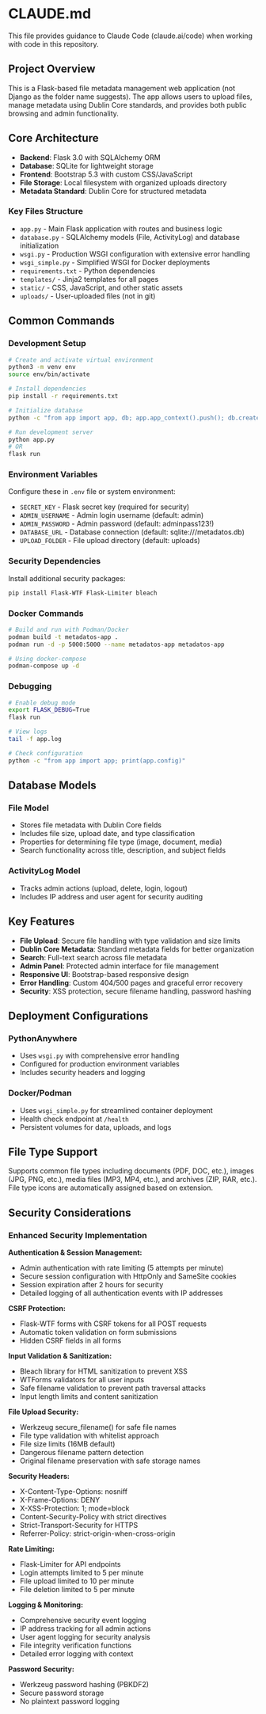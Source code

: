 # CLAUDE.md

This file provides guidance to Claude Code (claude.ai/code) when working with code in this repository.

## Project Overview

This is a Flask-based file metadata management web application (not Django as the folder name suggests). The app allows users to upload files, manage metadata using Dublin Core standards, and provides both public browsing and admin functionality.

## Core Architecture

- **Backend**: Flask 3.0 with SQLAlchemy ORM
- **Database**: SQLite for lightweight storage
- **Frontend**: Bootstrap 5.3 with custom CSS/JavaScript
- **File Storage**: Local filesystem with organized uploads directory
- **Metadata Standard**: Dublin Core for structured metadata

### Key Files Structure

- `app.py` - Main Flask application with routes and business logic
- `database.py` - SQLAlchemy models (File, ActivityLog) and database initialization
- `wsgi.py` - Production WSGI configuration with extensive error handling
- `wsgi_simple.py` - Simplified WSGI for Docker deployments
- `requirements.txt` - Python dependencies
- `templates/` - Jinja2 templates for all pages
- `static/` - CSS, JavaScript, and other static assets
- `uploads/` - User-uploaded files (not in git)

## Common Commands

### Development Setup
```bash
# Create and activate virtual environment
python3 -m venv env
source env/bin/activate

# Install dependencies  
pip install -r requirements.txt

# Initialize database
python -c "from app import app, db; app.app_context().push(); db.create_all()"

# Run development server
python app.py
# OR
flask run
```

### Environment Variables
Configure these in `.env` file or system environment:
- `SECRET_KEY` - Flask secret key (required for security)
- `ADMIN_USERNAME` - Admin login username (default: admin)
- `ADMIN_PASSWORD` - Admin password (default: adminpass123!)
- `DATABASE_URL` - Database connection (default: sqlite:///metadatos.db)
- `UPLOAD_FOLDER` - File upload directory (default: uploads)

### Security Dependencies
Install additional security packages:
```bash
pip install Flask-WTF Flask-Limiter bleach
```

### Docker Commands
```bash
# Build and run with Podman/Docker
podman build -t metadatos-app .
podman run -d -p 5000:5000 --name metadatos-app metadatos-app

# Using docker-compose
podman-compose up -d
```

### Debugging
```bash
# Enable debug mode
export FLASK_DEBUG=True
flask run

# View logs
tail -f app.log

# Check configuration
python -c "from app import app; print(app.config)"
```

## Database Models

### File Model
- Stores file metadata with Dublin Core fields
- Includes file size, upload date, and type classification
- Properties for determining file type (image, document, media)
- Search functionality across title, description, and subject fields

### ActivityLog Model  
- Tracks admin actions (upload, delete, login, logout)
- Includes IP address and user agent for security auditing

## Key Features

- **File Upload**: Secure file handling with type validation and size limits
- **Dublin Core Metadata**: Standard metadata fields for better organization
- **Search**: Full-text search across file metadata
- **Admin Panel**: Protected admin interface for file management
- **Responsive UI**: Bootstrap-based responsive design
- **Error Handling**: Custom 404/500 pages and graceful error recovery
- **Security**: XSS protection, secure filename handling, password hashing

## Deployment Configurations

### PythonAnywhere
- Uses `wsgi.py` with comprehensive error handling
- Configured for production environment variables
- Includes security headers and logging

### Docker/Podman
- Uses `wsgi_simple.py` for streamlined container deployment
- Health check endpoint at `/health`
- Persistent volumes for data, uploads, and logs

## File Type Support

Supports common file types including documents (PDF, DOC, etc.), images (JPG, PNG, etc.), media files (MP3, MP4, etc.), and archives (ZIP, RAR, etc.). File type icons are automatically assigned based on extension.

## Security Considerations

### Enhanced Security Implementation

**Authentication & Session Management:**
- Admin authentication with rate limiting (5 attempts per minute)
- Secure session configuration with HttpOnly and SameSite cookies
- Session expiration after 2 hours for security
- Detailed logging of all authentication events with IP addresses

**CSRF Protection:**
- Flask-WTF forms with CSRF tokens for all POST requests
- Automatic token validation on form submissions
- Hidden CSRF fields in all forms

**Input Validation & Sanitization:**
- Bleach library for HTML sanitization to prevent XSS
- WTForms validators for all user inputs
- Safe filename validation to prevent path traversal attacks
- Input length limits and content sanitization

**File Upload Security:**
- Werkzeug secure_filename() for safe file names
- File type validation with whitelist approach
- File size limits (16MB default)
- Dangerous filename pattern detection
- Original filename preservation with safe storage names

**Security Headers:**
- X-Content-Type-Options: nosniff
- X-Frame-Options: DENY
- X-XSS-Protection: 1; mode=block
- Content-Security-Policy with strict directives
- Strict-Transport-Security for HTTPS
- Referrer-Policy: strict-origin-when-cross-origin

**Rate Limiting:**
- Flask-Limiter for API endpoints
- Login attempts limited to 5 per minute
- File upload limited to 10 per minute
- File deletion limited to 5 per minute

**Logging & Monitoring:**
- Comprehensive security event logging
- IP address tracking for all admin actions
- User agent logging for security analysis
- File integrity verification functions
- Detailed error logging with context

**Password Security:**
- Werkzeug password hashing (PBKDF2)
- Secure password storage
- No plaintext password logging